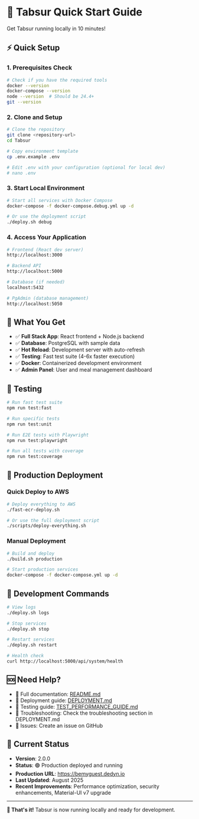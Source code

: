 # 🚀 Tabsur Quick Start Guide

Get Tabsur running locally in 10 minutes!

## ⚡ Quick Setup

### 1. Prerequisites Check
```bash
# Check if you have the required tools
docker --version
docker-compose --version
node --version  # Should be 24.4+
git --version
```

### 2. Clone and Setup
```bash
# Clone the repository
git clone <repository-url>
cd Tabsur

# Copy environment template
cp .env.example .env

# Edit .env with your configuration (optional for local dev)
# nano .env
```

### 3. Start Local Environment
```bash
# Start all services with Docker Compose
docker-compose -f docker-compose.debug.yml up -d

# Or use the deployment script
./deploy.sh debug
```

### 4. Access Your Application
```bash
# Frontend (React dev server)
http://localhost:3000

# Backend API
http://localhost:5000

# Database (if needed)
localhost:5432

# PgAdmin (database management)
http://localhost:5050
```

## 🎯 What You Get

- ✅ **Full Stack App**: React frontend + Node.js backend
- ✅ **Database**: PostgreSQL with sample data
- ✅ **Hot Reload**: Development server with auto-refresh
- ✅ **Testing**: Fast test suite (4-6x faster execution)
- ✅ **Docker**: Containerized development environment
- ✅ **Admin Panel**: User and meal management dashboard

## 🧪 Testing

```bash
# Run fast test suite
npm run test:fast

# Run specific tests
npm run test:unit

# Run E2E tests with Playwright
npm run test:playwright

# Run all tests with coverage
npm run test:coverage
```

## 🚀 Production Deployment

### Quick Deploy to AWS
```bash
# Deploy everything to AWS
./fast-ecr-deploy.sh

# Or use the full deployment script
./scripts/deploy-everything.sh
```

### Manual Deployment
```bash
# Build and deploy
./build.sh production

# Start production services
docker-compose -f docker-compose.yml up -d
```

## 🔧 Development Commands

```bash
# View logs
./deploy.sh logs

# Stop services
./deploy.sh stop

# Restart services
./deploy.sh restart

# Health check
curl http://localhost:5000/api/system/health
```

## 🆘 Need Help?

- 📖 Full documentation: [README.md](README.md)
- 🚀 Deployment guide: [DEPLOYMENT.md](DEPLOYMENT.md)
- 🧪 Testing guide: [TEST_PERFORMANCE_GUIDE.md](TEST_PERFORMANCE_GUIDE.md)
- 🐛 Troubleshooting: Check the troubleshooting section in DEPLOYMENT.md
- 💬 Issues: Create an issue on GitHub

## 🔄 Current Status

- **Version**: 2.0.0
- **Status**: 🟢 Production deployed and running
- **Production URL**: https://bemyguest.dedyn.io
- **Last Updated**: August 2025
- **Recent Improvements**: Performance optimization, security enhancements, Material-UI v7 upgrade

---

**🎉 That's it!** Tabsur is now running locally and ready for development.




